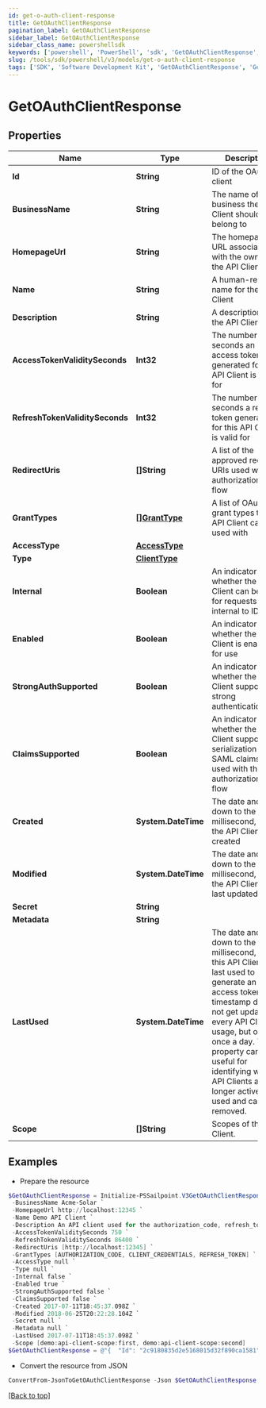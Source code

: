 ```yaml
---
id: get-o-auth-client-response
title: GetOAuthClientResponse
pagination_label: GetOAuthClientResponse
sidebar_label: GetOAuthClientResponse
sidebar_class_name: powershellsdk
keywords: ['powershell', 'PowerShell', 'sdk', 'GetOAuthClientResponse', 'GetOAuthClientResponse'] 
slug: /tools/sdk/powershell/v3/models/get-o-auth-client-response
tags: ['SDK', 'Software Development Kit', 'GetOAuthClientResponse', 'GetOAuthClientResponse']
---
```



# GetOAuthClientResponse

## Properties

Name | Type | Description | Notes
------------ | ------------- | ------------- | -------------
**Id** | **String** | ID of the OAuth client | [required]
**BusinessName** | **String** | The name of the business the API Client should belong to | [required]
**HomepageUrl** | **String** | The homepage URL associated with the owner of the API Client | [required]
**Name** | **String** | A human-readable name for the API Client | [required]
**Description** | **String** | A description of the API Client | [required]
**AccessTokenValiditySeconds** | **Int32** | The number of seconds an access token generated for this API Client is valid for | [required]
**RefreshTokenValiditySeconds** | **Int32** | The number of seconds a refresh token generated for this API Client is valid for | [required]
**RedirectUris** | **[]String** | A list of the approved redirect URIs used with the authorization_code flow | [required]
**GrantTypes** | [**[]GrantType**](grant-type) | A list of OAuth 2.0 grant types this API Client can be used with | [required]
**AccessType** | [**AccessType**](access-type) |  | [required]
**Type** | [**ClientType**](client-type) |  | [required]
**Internal** | **Boolean** | An indicator of whether the API Client can be used for requests internal to IDN | [required]
**Enabled** | **Boolean** | An indicator of whether the API Client is enabled for use | [required]
**StrongAuthSupported** | **Boolean** | An indicator of whether the API Client supports strong authentication | [required]
**ClaimsSupported** | **Boolean** | An indicator of whether the API Client supports the serialization of SAML claims when used with the authorization_code flow | [required]
**Created** | **System.DateTime** | The date and time, down to the millisecond, when the API Client was created | [required]
**Modified** | **System.DateTime** | The date and time, down to the millisecond, when the API Client was last updated | [required]
**Secret** | **String** |  | [optional] 
**Metadata** | **String** |  | [optional] 
**LastUsed** | **System.DateTime** | The date and time, down to the millisecond, when this API Client was last used to generate an access token. This timestamp does not get updated on every API Client usage, but only once a day. This property can be useful for identifying which API Clients are no longer actively used and can be removed. | [optional] 
**Scope** | **[]String** | Scopes of the API Client. | [required]

## Examples

- Prepare the resource
```powershell
$GetOAuthClientResponse = Initialize-PSSailpoint.V3GetOAuthClientResponse  -Id 2c9180835d2e5168015d32f890ca1581 `
 -BusinessName Acme-Solar `
 -HomepageUrl http://localhost:12345 `
 -Name Demo API Client `
 -Description An API client used for the authorization_code, refresh_token, and client_credentials flows `
 -AccessTokenValiditySeconds 750 `
 -RefreshTokenValiditySeconds 86400 `
 -RedirectUris [http://localhost:12345] `
 -GrantTypes [AUTHORIZATION_CODE, CLIENT_CREDENTIALS, REFRESH_TOKEN] `
 -AccessType null `
 -Type null `
 -Internal false `
 -Enabled true `
 -StrongAuthSupported false `
 -ClaimsSupported false `
 -Created 2017-07-11T18:45:37.098Z `
 -Modified 2018-06-25T20:22:28.104Z `
 -Secret null `
 -Metadata null `
 -LastUsed 2017-07-11T18:45:37.098Z `
 -Scope [demo:api-client-scope:first, demo:api-client-scope:second]
$GetOAuthClientResponse = @"{  "Id": "2c9180835d2e5168015d32f890ca1581", "BusinessName": "Acme-Solar", "HomepageUrl": "http://localhost:12345", "Name": "Demo API Client", "Description": "An API client used for the authorization_code, refresh_token, and client_credentials flows", "AccessTokenValiditySeconds": "750", "RefreshTokenValiditySeconds": "86400", "RedirectUris": ["http:", "//localhost:12345]", "GrantTypes:", ["AUTHORIZATION_CODE", "CLIENT_CREDENTIALS", "REFRESH_TOKEN"], "AccessType: null", "Type: null", "Internal: false", "Enabled: true", "StrongAuthSupported: false", "ClaimsSupported: false", "Created:", "2017-07-11T18:45:37.098Z", "Modified:", "2018-06-25T20:22:28.104Z", "Secret:", "null", "Metadata:", "null", "LastUsed:", "2017-07-11T18:45:37.098Z", "Scope:", ["demo:", "api-client-scope:first", "demo:", "api-client-scope:second]"]] }"@
```

- Convert the resource from JSON
```powershell
ConvertFrom-JsonToGetOAuthClientResponse -Json $GetOAuthClientResponse
```


[[Back to top]](#) 

